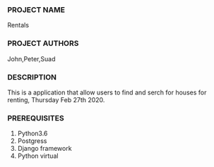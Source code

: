 ### PROJECT NAME
Rentals
### PROJECT AUTHORS
John,Peter,Suad
### DESCRIPTION
This is a application that allow users to find and serch for houses for renting, Thursday Feb 27th 2020.
### PREREQUISITES
1. Python3.6 
2. Postgress
3. Django framework
4. Python virtual 
